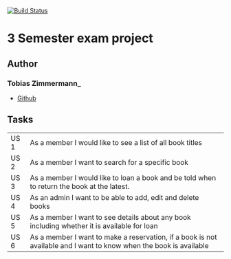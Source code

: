 [![Build Status](https://travis-ci.com/tobias-z/3-sem-startcode.svg?token=GkvzdfXh7imJXrVppvFF&branch=main)](https://travis-ci.com/tobias-z/3-sem-startcode)

# 3 Semester exam project

## Author

### Tobias Zimmermann\_

- [Github](https://github.com/tobias-z)

## Tasks

<table>
	<tr>
		<td>US 1</td>
		<td>
			As a member I would like to see a list of all book titles
		</td>
	</tr>
	<tr>
		<td>US 2</td>
		<td>
As a member I want to search for a specific book
		</td>
	</tr>
	<tr>
		<td>US 3</td>
		<td>
As a member I would like to loan a book and be told when to return the book at the latest.
		</td>
	</tr>
	<tr>
		<td>US 4</td>
		<td>
As an admin I want to be able to add, edit and delete books
		</td>
	</tr>
	<tr>
		<td>US 5</td>
		<td>
As a member I want to see details about any book including whether it is available for loan
		</td>
	</tr>
	<tr>
		<td>US 6</td>
		<td>
As a member I want to make a reservation, if a book is not available and I want to know when the book is available
		</td>
	</tr>
</table>
